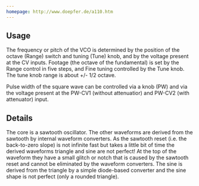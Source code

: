 ```yaml
---
homepage: http://www.doepfer.de/a110.htm
---
```

## Usage

The frequency or pitch of the VCO is determined by the position of the octave
(Range) switch and tuning (Tune) knob, and by the voltage present at the CV
inputs. Footage (the octave of the fundamental) is set by the Range control in
five steps, and Fine tuning controlled by the Tune knob. The tune knob range
is about +/- 1/2 octave.

Pulse width of the square wave can be controlled via a knob (PW) and via the
voltage present at the PW-CV1 (without attenuatior) and PW-CV2 (with
attenuator) input.

## Details

The core is a sawtooth oscillator. The other waveforms are derived from the
sawtooth by internal waveform converters. As the sawtooth reset (i.e. the
back-to-zero slope) is not infinite fast but takes a little bit of time the
derived waveforms triangle and sine are not perfect! At the top of the
waveform they have a small glitch or notch that is caused by the sawtooth
reset and cannot be eliminated by the waveform converters. The sine is derived
from the triangle by a simple diode-based converter and the sine shape is not
perfect (only a rounded triangle).

